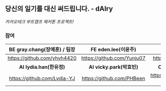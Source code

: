 ## 당신의 일기를 대신 써드립니다. - dAIry
*카카오테크 부트캠프 해커톤 프로젝트!*

### 참여
|**BE gray.chang(장예훈)** / 팀장|**FE eden.lee(이윤주)**|**CL jacky.kim(김현식)**|
|:-:|:-:|:-:|
|https://github.com/yhyh4420|https://github.com/Yunju07|https://github.com/Mr-Muji|
|**AI lydia.han(한유정)**|**AI vicky.park(박효빈)**|**CL jenny.moon(문재희)**|
|https://github.com/Lydia-YJ|https://github.com/PHBeen|https://github.com/Heestroy-118|

<!--

**Here are some ideas to get you started:**

🙋‍♀️ A short introduction - what is your organization all about?
🌈 Contribution guidelines - how can the community get involved?
👩‍💻 Useful resources - where can the community find your docs? Is there anything else the community should know?
🍿 Fun facts - what does your team eat for breakfast?
🧙 Remember, you can do mighty things with the power of [Markdown](https://docs.github.com/github/writing-on-github/getting-started-with-writing-and-formatting-on-github/basic-writing-and-formatting-syntax)
-->
